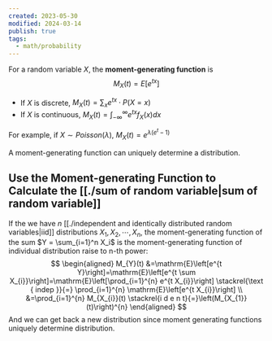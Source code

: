 ```yaml
---
created: 2023-05-30
modified: 2024-03-14
publish: true
tags:
  - math/probability
---
```

For a random variable $X$, the **moment-generating function** is
$$
M_X(t) = E[e^{tx}]
$$

- If $X$ is discrete, $M_X(t) = \sum_x e^{tx} \cdot P(X = x)$
- If $X$ is continuous, $M_X(t) = \int_{-\infty}^\infty e^{tx} f_X(x) dx$

For example, if $X \sim Poisson(\lambda)$, $M_X(t) = e^{\lambda(e^t - 1)}$

A moment-generating function can uniquely determine a distribution.

## Use the Moment-generating Function to Calculate the [[./sum of random variable|sum of random variable]]
If the we have $n$ [[./independent and identically distributed random variables|iid]] distributions $X_1, X_2, \cdots, X_n$, the moment-generating function of the sum $Y = \sum_{i=1}^n X_i$ is the moment-generating function of individual distribution raise to n-th power:
$$
   \begin{aligned}
M_{Y}(t) &=\mathrm{E}\left[e^{t Y}\right]=\mathrm{E}\left[e^{t \sum X_{i}}\right]=\mathrm{E}\left[\prod_{i=1}^{n} e^{t X_{i}}\right] \stackrel{\text { indep }}{=} \prod_{i=1}^{n} \mathrm{E}\left[e^{t X_{i}}\right] \\
&=\prod_{i=1}^{n} M_{X_{i}}(t) \stackrel{i d e n t}{=}\left(M_{X_{1}}(t)\right)^{n}
\end{aligned}
$$
And we can get back a new distribution since moment generating functions uniquely determine distribution.